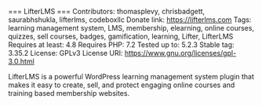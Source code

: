 === LifterLMS ===
Contributors: thomasplevy, chrisbadgett, saurabhshukla, lifterlms, codeboxllc
Donate link: https://lifterlms.com
Tags: learning management system, LMS, membership, elearning, online courses, quizzes, sell courses, badges, gamification, learning, Lifter, LifterLMS
Requires at least: 4.8
Requires PHP: 7.2
Tested up to: 5.2.3
Stable tag: 3.35.2
License: GPLv3
License URI: https://www.gnu.org/licenses/gpl-3.0.html

LifterLMS is a powerful WordPress learning management system plugin that makes it easy to create, sell, and protect engaging online courses and training based membership websites.
